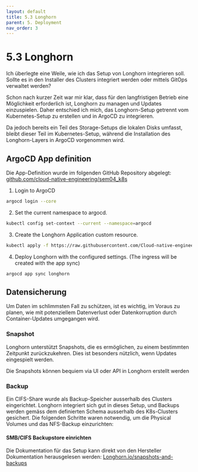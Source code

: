 ```yaml
---
layout: default
title: 5.3 Longhorn
parent: 5. Deployment
nav_order: 3
---
```


# 5.3 Longhorn

Ich überlegte eine Weile, wie ich das Setup von Longhorn integrieren soll. Sollte es in den Installer des Clusters integriert werden oder mittels GitOps verwaltet werden?

Schon nach kurzer Zeit war mir klar, dass für den langfristigen Betrieb eine Möglichkeit erforderlich ist, Longhorn zu managen und Updates einzuspielen. Daher entschied ich mich, das Longhorn-Setup getrennt vom Kubernetes-Setup zu erstellen und in ArgoCD zu integrieren.

Da jedoch bereits ein Teil des Storage-Setups die lokalen Disks umfasst, bleibt dieser Teil im Kubernetes-Setup, während die Installation des Longhorn-Layers in ArgoCD vorgenommen wird.

## ArgoCD App definition

Die App-Definition wurde im folgenden GitHub Repository abgelegt: [github.com/cloud-native-engineering/sem04_k8s](https://github.com/Cloud-native-engineering/sem04_k8s)

1. Login to ArgoCD

```bash
argocd login --core
```

2. Set the current namespace to argocd.

```bash
kubectl config set-context --current --namespace=argocd
```

3. Create the Longhorn Application custom resource.

```bash
kubectl apply -f https://raw.githubusercontent.com/Cloud-native-engineering/sem04_k8s/refs/heads/main/longhorn/longhorn-application.yaml
```

4. Deploy Longhorn with the configured settings. (The ingress will be created with the app sync)

```bash
argocd app sync longhorn
```

## Datensicherung

Um Daten im schlimmsten Fall zu schützen, ist es wichtig, im Voraus zu planen, wie mit potenziellem Datenverlust oder Datenkorruption durch Container-Updates umgegangen wird.

### Snapshot

Longhorn unterstützt Snapshots, die es ermöglichen, zu einem bestimmten Zeitpunkt zurückzukehren. Dies ist besonders nützlich, wenn Updates eingespielt werden.

Die Snapshots können bequiem via UI oder API in Longhorn erstellt werden

### Backup

Ein CIFS-Share wurde als Backup-Speicher ausserhalb des Clusters eingerichtet. Longhorn integriert sich gut in dieses Setup, und Backups werden gemäss dem definierten Schema ausserhalb des K8s-Clusters gesichert. Die folgenden Schritte waren notwendig, um die Physical Volumes und das NFS-Backup einzurichten:

#### SMB/CIFS Backupstore einrichten

Die Dokumentation für das Setup kann direkt von den Hersteller Dokumentation herausgelesen werden: [Longhorn.io/snapshots-and-backups](https://longhorn.io/docs/1.7.2/snapshots-and-backups/backup-and-restore/set-backup-target/#set-up-smbcifs-backupstore)

